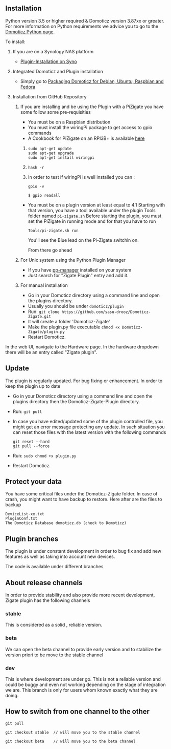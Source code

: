 ## Installation

Python version 3.5 or higher required &amp; Domoticz version 3.87xx or greater.
For more information on Python requirements we advice you to go to the [Domoticz Python page](https://www.domoticz.com/wiki/Using_Python_plugins).

To install:

1. If you are on a Synology NAS platform
   * [Plugin-Installation on Syno](Plugin-Installation-on-Synology-NAS.md)
   
1. Integrated Domoticz and Plugin installation
   * Simply go to [Packaging Domoticz for Debian, Ubuntu, Raspbian and Fedora](https://danielpocock.com/domoticz-packaging-debian-ubuntu-raspbian-fedora/)
   
1. Installation from GitHub Repository
   
   1. If you are installing and be using the Plugin with a PiZigate you have some follow some pre-requisities
      * You must be on a Raspbian distribution
      * You must install the wiringPi package to get access to gpio commands
      * A Cookbook for PiZigate on an RPI3B+ is available [here](https://github.com/pipiche38/Domoticz-Zigate-Wiki/blob/master/en-eng/PiZigate-RPI3B+-Cookbook.md)
   
      1. ```
         sudo apt-get update
         sudo apt-get upgrade
         sudo apt-get install wiringpi
         ```
     
      1. `hash -r`
     
      1. In order to test if wiringPi is well installed you can :
     
         `gpio -v`
     
         `$ gpio readall`
     
      * You must be on a plugin version at least equal to 4.1
        Starting with that version, you have a tool available under the plugin Tools folder named `pi-zigate.sh`
        Before starting the plugin, you must set the PiZigate in running mode and for that you have to run
     
         `Tools/pi-zigate.sh run`
     
         You'll see the Blue lead on the Pi-Zigate switchin on.
     
        From there go ahead
     
   1. For Unix system using the Python Plugin Manager
      * If you have [pp-manager](https://github.com/ycahome/pp-manager) installed on your system
      * Just search for "Zigate Plugin" entry and add it.

   1. For manual installation
      * Go in your Domoticz directory using a command line and open the plugins directory.
      * Usually you should be under <code>domoticz/plugin</code>
      * Run: `git clone https://github.com/sasu-drooz/Domoticz-Zigate.git`
      * It will create a folder 'Domoticz-Zigate'
      * Make the plugin.py file executable `chmod +x Domoticz-Zigate/plugin.py`
      * Restart Domoticz.

In the web UI, navigate to the Hardware page. In the hardware dropdown there will be an entry called &quot;Zigate plugin&quot;.

## Update

The plugin is regularly updated. For bug fixing or enhancement. In order to keep the plugin up to date

* Go in your Domoticz directory using a command line and open the plugins directory then the Domoticz-Zigate-Plugin directory.
* Run: `git pull`
* In case you have edited/updated some of the plugin controlled file, you might get an error message protecting any update. In such situation you can reset those files with the latest version with the following commands
  ```
  git reset –-hard
  git pull --force
  ```

* Run: `sudo chmod +x plugin.py`
* Restart Domoticz.

## Protect your data

You have some critical files under the Domoticz-Zigate folder. In case of crash, you might want to have backup to restore. Here after are the files to backup

    DeviceList-xx.txt
    PluginConf.txt
    The Domoticz Database domoticz.db (check to Domoticz)

## Plugin branches

The plugin is under constant development in order to bug fix and add new features as well as taking into account new devices.

The code is available under different branches

## About release channels

In order to provide stability and also provide more recent development, Zigate plugin has the following channels

### stable

This is considered as a solid , reliable version.

### beta

We can open the beta channel to provide early version and to stabilize the version priori to be move to the stable channel

### dev

This is where development are under go. This is not a reliable version and could be buggy and even not working depending on the stage of integration we are.
This branch is only for users whom known exactly what they are doing.

## How to switch from one channel to the other

`git pull`

`git checkout stable  // will move you to the stable channel`

`git checkout beta    // will move you to the beta channel`
